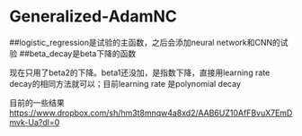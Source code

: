 # Generalized-AdamNC
##logistic_regression是试验的主函数，之后会添加neural network和CNN的试验
##beta_decay是beta下降的函数

现在只用了beta2的下降。beta1还没加，是指数下降，直接用learning rate decay的相同方法就可以；目前learning rate 是polynomial decay

目前的一些结果
https://www.dropbox.com/sh/hm3t8mnqw4a8xd2/AAB6UZ10AfFBvuX7EmDmvk-Ua?dl=0
